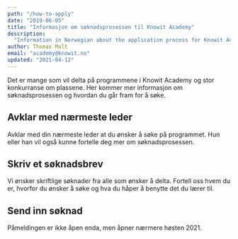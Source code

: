 ```yaml
---
path: "/how-to-apply"
date: "2019-06-05"
title: "Informasjon om søknadsprosessen til Knowit Academy"
description:
  "Information in Norwegian about the application process for Knowit Academy"
author: Thomas Malt
email: "academy@knowit.no"
updated: "2021-04-12"
---
```


Det er mange som vil delta på programmene i Knowit Academy og stor konkurranse
om plassene. Her kommer mer informasjon om søknadsprosessen og hvordan du går
fram for å søke.

## Avklar med nærmeste leder

Avklar med din nærmeste leder at du ønsker å søke på programmet. Hun eller han
vil også kunne fortelle deg mer om søknadsprosessen.

## Skriv et søknadsbrev

Vi ønsker skriftlige søknader fra alle som ønsker å delta. Fortell oss hvem du
er, hvorfor du ønsker å søke og hva du håper å benytte det du lærer til.

## Send inn søknad
Påmeldingen er ikke åpen enda, men åpner nærmere høsten 2021.</b>
